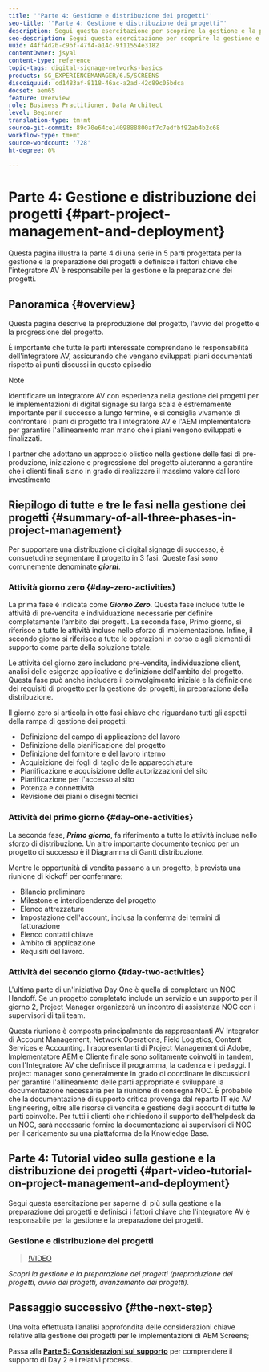 ```yaml
---
title: '"Parte 4: Gestione e distribuzione dei progetti"'
seo-title: '"Parte 4: Gestione e distribuzione dei progetti"'
description: Segui questa esercitazione per scoprire la gestione e la preparazione dei progetti (preproduzione, avvio dei progetti, avanzamento dei progetti). Inoltre, scopri come viene definito l’ambito e la pianificazione del progetto, insieme alla raccolta di informazioni su fornitori, manodopera interna e fogli di lavoro.
seo-description: Segui questa esercitazione per scoprire la gestione e la preparazione dei progetti (preproduzione, avvio dei progetti, avanzamento dei progetti). Inoltre, scopri come viene definito l’ambito e la pianificazione del progetto, insieme alla raccolta di informazioni su fornitori, manodopera interna e fogli di lavoro.
uuid: 44ff4d2b-c9bf-47f4-a14c-9f11554e3182
contentOwner: jsyal
content-type: reference
topic-tags: digital-signage-networks-basics
products: SG_EXPERIENCEMANAGER/6.5/SCREENS
discoiquuid: cd1483af-8118-46ac-a2ad-42d89c05bdca
docset: aem65
feature: Overview
role: Business Practitioner, Data Architect
level: Beginner
translation-type: tm+mt
source-git-commit: 89c70e64ce1409888800af7c7edfbf92ab4b2c68
workflow-type: tm+mt
source-wordcount: '728'
ht-degree: 0%

---
```



# Parte 4: Gestione e distribuzione dei progetti {#part-project-management-and-deployment}

Questa pagina illustra la parte 4 di una serie in 5 parti progettata per la gestione e la preparazione dei progetti e definisce i fattori chiave che l&#39;integratore AV è responsabile per la gestione e la preparazione dei progetti.

## Panoramica {#overview}

Questa pagina descrive la preproduzione del progetto, l’avvio del progetto e la progressione del progetto.

È importante che tutte le parti interessate comprendano le responsabilità dell&#39;integratore AV, assicurando che vengano sviluppati piani documentati rispetto ai punti discussi in questo episodio

>[!NOTE]
>
>Identificare un integratore AV con esperienza nella gestione dei progetti per le implementazioni di digital signage su larga scala è estremamente importante per il successo a lungo termine, e si consiglia vivamente di confrontare i piani di progetto tra l&#39;integratore AV e l&#39;AEM implementatore per garantire l&#39;allineamento man mano che i piani vengono sviluppati e finalizzati.
>
>I partner che adottano un approccio olistico nella gestione delle fasi di pre-produzione, iniziazione e progressione del progetto aiuteranno a garantire che i clienti finali siano in grado di realizzare il massimo valore dal loro investimento

## Riepilogo di tutte e tre le fasi nella gestione dei progetti {#summary-of-all-three-phases-in-project-management}

Per supportare una distribuzione di digital signage di successo, è consuetudine segmentare il progetto in 3 fasi. Queste fasi sono comunemente denominate ***giorni***.

### Attività giorno zero {#day-zero-activities}

La prima fase è indicata come ***Giorno Zero***. Questa fase include tutte le attività di pre-vendita e individuazione necessarie per definire completamente l’ambito dei progetti. La seconda fase, Primo giorno, si riferisce a tutte le attività incluse nello sforzo di implementazione. Infine, il secondo giorno si riferisce a tutte le operazioni in corso e agli elementi di supporto come parte della soluzione totale.

Le attività del giorno zero includono pre-vendita, individuazione client, analisi delle esigenze applicative e definizione dell&#39;ambito del progetto. Questa fase può anche includere il coinvolgimento iniziale e la definizione dei requisiti di progetto per la gestione dei progetti, in preparazione della distribuzione.

Il giorno zero si articola in otto fasi chiave che riguardano tutti gli aspetti della rampa di gestione dei progetti:

* Definizione del campo di applicazione del lavoro
* Definizione della pianificazione del progetto
* Definizione del fornitore e del lavoro interno
* Acquisizione dei fogli di taglio delle apparecchiature
* Pianificazione e acquisizione delle autorizzazioni del sito
* Pianificazione per l&#39;accesso al sito
* Potenza e connettività
* Revisione dei piani o disegni tecnici

### Attività del primo giorno {#day-one-activities}

La seconda fase, ***Primo giorno***, fa riferimento a tutte le attività incluse nello sforzo di distribuzione. Un altro importante documento tecnico per un progetto di successo è il Diagramma di Gantt distribuzione.

Mentre le opportunità di vendita passano a un progetto, è prevista una riunione di kickoff per confermare:

* Bilancio preliminare
* Milestone e interdipendenze del progetto
* Elenco attrezzature
* Impostazione dell&#39;account, inclusa la conferma dei termini di fatturazione
* Elenco contatti chiave
* Ambito di applicazione
* Requisiti del lavoro.

### Attività del secondo giorno {#day-two-activities}

L&#39;ultima parte di un&#39;iniziativa Day One è quella di completare un NOC Handoff. Se un progetto completato include un servizio e un supporto per il giorno 2, Project Manager organizzerà un incontro di assistenza NOC con i supervisori di tali team.

Questa riunione è composta principalmente da rappresentanti AV Integrator di Account Management, Network Operations, Field Logistics, Content Services e Accounting. I rappresentanti di Project Management di Adobe, Implementatore AEM e Cliente finale sono solitamente coinvolti in tandem, con l&#39;Integratore AV che definisce il programma, la cadenza e i pedaggi. I project manager sono generalmente in grado di coordinare le discussioni per garantire l&#39;allineamento delle parti appropriate e sviluppare la documentazione necessaria per la riunione di consegna NOC. È probabile che la documentazione di supporto critica provenga dal reparto IT e/o AV Engineering, oltre alle risorse di vendita e gestione degli account di tutte le parti coinvolte. Per tutti i clienti che richiedono il supporto dell&#39;helpdesk da un NOC, sarà necessario fornire la documentazione ai supervisori di NOC per il caricamento su una piattaforma della Knowledge Base.

## Parte 4: Tutorial video sulla gestione e la distribuzione dei progetti {#part-video-tutorial-on-project-management-and-deployment}

Segui questa esercitazione per saperne di più sulla gestione e la preparazione dei progetti e definisci i fattori chiave che l&#39;integratore AV è responsabile per la gestione e la preparazione dei progetti.

### Gestione e distribuzione dei progetti

>[!VIDEO](https://video.tv.adobe.com/v/28408)

*Scopri la gestione e la preparazione dei progetti (preproduzione dei progetti, avvio dei progetti, avanzamento dei progetti).*

## Passaggio successivo {#the-next-step}

Una volta effettuata l’analisi approfondita delle considerazioni chiave relative alla gestione dei progetti per le implementazioni di AEM Screens;

Passa alla **[Parte 5: Considerazioni sul supporto](support-considerations.md)** per comprendere il supporto di Day 2 e i relativi processi.

